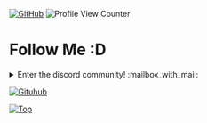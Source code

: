 [![GitHub](https://img.shields.io/github/followers/14Kray?label=follow&style=social)](https://github.com/xKray) ![Profile View Counter](https://komarev.com/ghpvc/?username=14Kray)

<h1> Follow Me :D</h1>
<details>
  <summary align="left">Enter the discord community! :mailbox_with_mail: </summary>
  <pre>
https://discord.gg/6asvMmVxcE
  </pre>
</details>

[![Gituhub](https://github-readme-stats.vercel.app/api?username=14Kray&show_icons=true&theme=dracula)](https://github.com/anuraghazra/github-readme-stats)

[![Top](https://github-readme-stats.vercel.app/api/top-langs/?username=14Kray&exclude_repo=eslint-config&theme=dracula)](https://github.com/anuraghazra/github-readme-stats)

